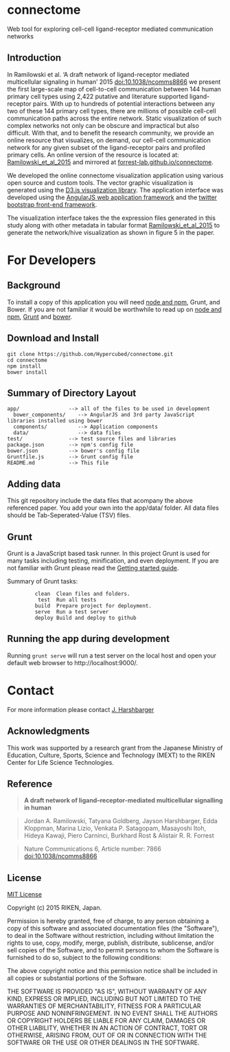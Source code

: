 # connectome

Web tool for exploring cell-cell ligand-receptor mediated communication networks

## Introduction

In Ramilowski et al. ‘A draft network of ligand-receptor mediated multicellular signaling in human’ 2015 [doi:10.1038/ncomms8866](dx.doi.org/10.1038/ncomms8866) we present the first large-scale map of cell-to-cell communication between 144 human primary cell types using 2,422 putative and literature supported ligand-receptor pairs. With up to hundreds of potential interactions between any two of these 144 primary cell types, there are millions of possible cell-cell communication paths across the entire network. Static visualization of such complex networks not only can be obscure and impractical but also difficult. With that, and to benefit the research community, we provide an online resource that visualizes, on demand, our cell-cell communication network for any given subset of the ligand-receptor pairs and profiled primary cells. An online version of the resource is located at: [Ramilowski_et_al_2015](http://fantom.gsc.riken.jp/5/suppl/Ramilowski_et_al_2015/vis/) and mirrored at [forrest-lab.github.io/connectome](http://forrest-lab.github.io/connectome).

We developed the online connectome visualization application using various open source and custom tools.  The vector graphic visualization is generated using the [D3.js visualization library][d3].  The application interface was developed using the [AngularJS web application framework][angular] and the [twitter bootstrap front-end framework][twbs].

The visualization interface takes the the expression files generated in this study along with other metadata in tabular format [Ramilowski_et_al_2015](http://fantom.gsc.riken.jp/5/suppl/Ramilowski_et_al_2015/) to generate the network/hive visualization as shown in figure 5 in the paper.

# For Developers

## Background

To install a copy of this application you will need [node and npm](http://nodejs.org/), Grunt, and Bower. If you are not familiar it would be worthwhile to read up on [node and npm](http://www.joyent.com/blog/installing-node-and-npm/), [Grunt](https://github.com/gruntjs/grunt/wiki/Getting-started) and [bower](http://bower.io/).

## Download and Install

```
git clone https://github.com/Hypercubed/connectome.git
cd connectome
npm install
bower install
```

## Summary of Directory Layout

    app/                --> all of the files to be used in development
      bower_components/    --> AngularJS and 3rd party JavaScript libraries installed using bower
      components/          --> Application components
      data/                --> data files
    test/               --> test source files and libraries
    package.json        --> npm's config file
    bower.json          --> bower's config file
    Gruntfile.js        --> Grunt config file
    README.md           --> This file

## Adding data

This git repository include the data files that acompany the above referenced paper. You add your own into the app/data/ folder. All data files should be Tab-Seperated-Value (TSV) files.

## Grunt

Grunt is a JavaScript based task runner.  In this project Grunt is used for many tasks including testing, minification, and even deployment.  If you are not familiar with Grunt please read the [Getting started guide](https://github.com/gruntjs/grunt/wiki/Getting-started).

Summary of Grunt tasks:

             clean  Clean files and folders.
              test  Run all tests
             build  Prepare project for deployment.
             serve  Run a test server
             deploy Build and deploy to github

## Running the app during development

Running `grunt serve` will run a test server on the local host and open your default web browser to http://localhost:9000/.

# Contact

For more information please contact [J. Harshbarger](jayson.harshbarger@riken.jp)

## Acknowledgments

This work was supported by a research grant from the Japanese Ministry of Education, Culture, Sports, Science and Technology (MEXT) to the RIKEN Center for Life Science Technologies.

## Reference

> **A draft network of ligand–receptor-mediated multicellular signalling in human**

> Jordan A. Ramilowski,	Tatyana Goldberg,	Jayson Harshbarger,	Edda Kloppman,	Marina Lizio,	Venkata P. Satagopam,	Masayoshi Itoh,	Hideya Kawaji,	Piero Carninci,	Burkhard Rost & Alistair R. R. Forrest

> Nature Communications 6, Article number: 7866 [doi:10.1038/ncomms8866](dx.doi.org/10.1038/ncomms8866)

## License

[MIT License](http://en.wikipedia.org/wiki/MIT_License)

Copyright (c) 2015 RIKEN, Japan.

Permission is hereby granted, free of charge, to any person obtaining a copy of this software and associated documentation files (the "Software"), to deal in the Software without restriction, including without limitation the rights to use, copy, modify, merge, publish, distribute, sublicense, and/or sell copies of the Software, and to permit persons to whom the Software is furnished to do so, subject to the following conditions:

The above copyright notice and this permission notice shall be included in all copies or substantial portions of the Software.

THE SOFTWARE IS PROVIDED "AS IS", WITHOUT WARRANTY OF ANY KIND, EXPRESS OR IMPLIED, INCLUDING BUT NOT LIMITED TO THE WARRANTIES OF MERCHANTABILITY, FITNESS FOR A PARTICULAR PURPOSE AND NONINFRINGEMENT. IN NO EVENT SHALL THE AUTHORS OR COPYRIGHT HOLDERS BE LIABLE FOR ANY CLAIM, DAMAGES OR OTHER LIABILITY, WHETHER IN AN ACTION OF CONTRACT, TORT OR OTHERWISE, ARISING FROM, OUT OF OR IN CONNECTION WITH THE SOFTWARE OR THE USE OR OTHER DEALINGS IN THE SOFTWARE.


[d3]: http://d3js.org/ "Data-Driven Documents"
[angular]: http://angularjs.org/ "AngularJS Framework"
[twbs]: http://getbootstrap.com/2.3.2/ "Twitter bootstrap"
